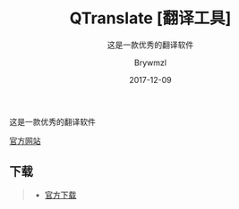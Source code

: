 ﻿---
layout:     post
title:      QTranslate [翻译工具]
subtitle:   这是一款优秀的翻译软件
date:       2017-12-09
author:     Brywmzl
header-img: img/tag-bg-o.jpg
catalog: true
tags:

---
这是一款优秀的翻译软件

<!--more-->

[官方网站](https://quest-app.appspot.com/)  

## 下载  
>- [官方下载](https://quest-app.appspot.com/)  